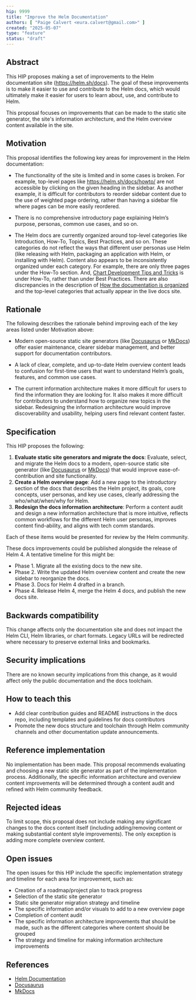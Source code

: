 ```yaml
---
hip: 9999  
title: "Improve the Helm Documentation"  
authors: [ "Paige Calvert <eura.calvert@gmail.com>" ]  
created: "2025-05-07"  
type: "feature"  
status: "draft"  
---
```


## Abstract

This HIP proposes making a set of improvements to the Helm documentation site (https://helm.sh/docs). The goal of these improvements is to make it easier to use and contribute to the Helm docs, which would ultimately make it easier for users to learn about, use, and contribute to Helm.

This proposal focuses on improvements that can be made to the static site generator, the site's information architecture, and the Helm overview content available in the site.

## Motivation

This proposal identifies the following key areas for improvement in the Helm documentation:

- The functionality of the site is limited and in some cases is broken. For example, top-level pages like https://helm.sh/docs/howto/ are not accessible by clicking on the given heading in the sidebar. As another example, it is difficult for contributors to reorder sidebar content due to the use of weighted page ordering, rather than having a sidebar file where pages can be more easily reordered.

- There is no comprehensive introductory page explaining Helm’s purpose, personas, common use cases, and so on.

-  The Helm docs are currently organized around top-level categories like Introduction, How-To, Topics, Best Practices, and so on. These categories do not reflect the ways that different user personas use Helm (like releasing with Helm, packaging an application with Helm, or installing with Helm). Content also appears to be inconsistently organized under each category. For example, there are only three pages under the How-To section. And, [Chart Development Tips and Tricks](https://helm.sh/docs/howto/charts_tips_and_tricks/) is under How-To, rather than under Best Practices. There are also discrepancies in the description of [How the documentation is organized](https://helm.sh/docs/#how-the-documentation-is-organized) and the top-level categories that actually appear in the live docs site.

## Rationale

The following describes the rationale behind improving each of the key areas listed under Motivation above:

- Modern open-source static site generators (like [Docusaurus](https://docusaurus.io/) or [MkDocs](https://www.mkdocs.org/)) offer easier maintenance, clearer sidebar management, and better support for documentation contributors.

- A lack of clear, complete, and up-to-date Helm overview content leads to confusion for first-time users that want to understand Helm’s goals, features, and common use cases.

- The current information architecture makes it more difficult for users to find the information they are looking for. It also makes it more difficult for contributors to understand how to organize new topics in the sidebar. Redesigning the information architecture would improve discoverability and usability, helping users find relevant content faster.

## Specification

This HIP proposes the following:

1. **Evaluate static site generators and migrate the docs**: Evaluate, select, and migrate the Helm docs to a modern, open-source static site generator (like [Docusaurus](https://docusaurus.io/) or [MkDocs](https://www.mkdocs.org/)) that would improve ease-of-contribution and site functionality.
1. **Create a Helm overview page**: Add a new page to the introductory section of the docs that describes the Helm project, its goals, core concepts, user personas, and key use cases, clearly addressing the who/what/when/why for Helm.
1. **Redesign the docs information architecture**: Perform a content audit and design a new information architecture that is more intuitive, reflects common workflows for the different Helm user personas, improves content find-ability, and aligns with tech comm standards.

Each of these items would be presented for review by the Helm community.

These docs improvements could be published alongside the release of Helm 4. A tentative timeline for this might be:
- Phase 1. Migrate all the existing docs to the new site.
- Phase 2. Write the updated Helm overview content and create the new sidebar to reorganize the docs.
- Phase 3. Docs for Helm 4 drafted in a branch.
- Phase 4. Release Helm 4, merge the Helm 4 docs, and publish the new docs site.

## Backwards compatibility

This change affects only the documentation site and does not impact the Helm CLI, Helm libraries, or chart formats. Legacy URLs will be redirected where necessary to preserve external links and bookmarks.

## Security implications

There are no known security implications from this change, as it would affect only the public documentation and the docs toolchain.

## How to teach this

- Add clear contribution guides and README instructions in the docs repo, including templates and guidelines for docs contributors
- Promote the new docs structure and toolchain through Helm community channels and other documentation update announcements.

## Reference implementation

No implementation has been made. This proposal recommends evaluating and choosing a new static site generator as part of the implementation process. Additionally, the specific information architecture and overview content improvements will be determined through a content audit and refined with Helm community feedback.

## Rejected ideas

To limit scope, this proposal does not include making any significant changes to the docs content itself (including adding/removing content or making substantial content style improvements). The only exception is adding more complete overview content.

## Open issues

The open issues for this HIP include the specific implementation strategy and timeline for each area for improvement, such as:

- Creation of a roadmap/project plan to track progress  
- Selection of the static site generator
- Static site generator migration strategy and timeline
- The specific information and/or visuals to add to a new overview page
- Completion of content audit
- The specific information architecture improvements that should be made, such as the different categories where content should be grouped
- The strategy and timeline for making information architecture improvements

## References

- [Helm Documentation](https://helm.sh/docs)
- [Docusaurus](https://docusaurus.io/)
- [MkDocs](https://www.mkdocs.org/)
